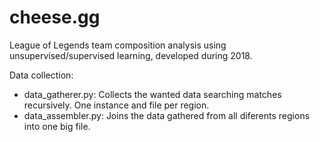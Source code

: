 # cheese.gg
League of Legends team composition analysis using unsupervised/supervised learning, developed during 2018.

Data collection:
- data_gatherer.py: Collects the wanted data searching matches recursively. One instance and file per region.
- data_assembler.py: Joins the data gathered from all diferents regions into one big file.
